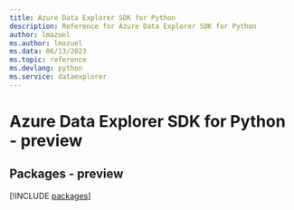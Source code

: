 ```yaml
---
title: Azure Data Explorer SDK for Python
description: Reference for Azure Data Explorer SDK for Python
author: lmazuel
ms.author: lmazuel
ms.data: 06/13/2023
ms.topic: reference
ms.devlang: python
ms.service: dataexplorer
---
```

# Azure Data Explorer SDK for Python - preview
## Packages - preview
[!INCLUDE [packages](data-explorer-index.md)]